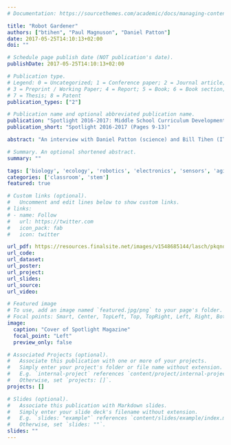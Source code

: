 ```yaml
---
# Documentation: https://sourcethemes.com/academic/docs/managing-content/

title: "Robot Gardener"
authors: ["btihen", "Paul Magnuson", "Daniel Patton"]
date: 2017-05-25T14:10:13+02:00
doi: ""

# Schedule page publish date (NOT publication's date).
publishDate: 2017-05-25T14:10:13+02:00

# Publication type.
# Legend: 0 = Uncategorized; 1 = Conference paper; 2 = Journal article;
# 3 = Preprint / Working Paper; 4 = Report; 5 = Book; 6 = Book section;
# 7 = Thesis; 8 = Patent
publication_types: ["2"]

# Publication name and optional abbreviated publication name.
publication: "Spotlight 2016-2017: Middle School Curriculum Development: Robot Gardeners (Pages 9-13)"
publication_short: "Spotlight 2016-2017 (Pages 9-13)"

abstract: "An interview with Daniel Patton (science) and Bill Tihen (IT) who joined forces to create a course that includes both their interests—biology and electronics. The basic task for students? Build a terrarium that will support a healthy garden, but make it using simple robotics and coding so that the garden will stay alive even when you aren’t around."

# Summary. An optional shortened abstract.
summary: ""

tags: ['biology', 'ecology', 'robotics', 'electronics', 'sensors', 'agile']
categories: ['classroom', 'stem']
featured: true

# Custom links (optional).
#   Uncomment and edit lines below to show custom links.
# links:
# - name: Follow
#   url: https://twitter.com
#   icon_pack: fab
#   icon: twitter

url_pdf: https://resources.finalsite.net/images/v1548685144/lasch/pkqndkejni9pjgol42jo/Spotlight_Mag_2016-2017.pdf
url_code:
url_dataset:
url_poster:
url_project:
url_slides:
url_source:
url_video:

# Featured image
# To use, add an image named `featured.jpg/png` to your page's folder.
# Focal points: Smart, Center, TopLeft, Top, TopRight, Left, Right, BottomLeft, Bottom, BottomRight.
image:
  caption: "Cover of Spotlight Magazine"
  focal_point: "Left"
  preview_only: false

# Associated Projects (optional).
#   Associate this publication with one or more of your projects.
#   Simply enter your project's folder or file name without extension.
#   E.g. `internal-project` references `content/project/internal-project/index.md`.
#   Otherwise, set `projects: []`.
projects: []

# Slides (optional).
#   Associate this publication with Markdown slides.
#   Simply enter your slide deck's filename without extension.
#   E.g. `slides: "example"` references `content/slides/example/index.md`.
#   Otherwise, set `slides: ""`.
slides: ""
---
```

